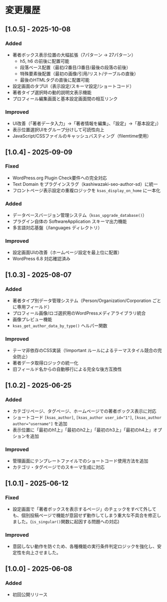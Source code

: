 # 変更履歴

## [1.0.5] - 2025-10-08

### Added
- 著者ボックス表示位置の大幅拡張（7パターン → 27パターン）
  - h5, h6 の前後に配置可能
  - 段落ベース配置（最初/2番目/3番目/最後の段落の前後）
  - 特殊要素後配置（最初の画像/引用/リスト/テーブルの直後）
  - 最後のHTMLタグの直後に配置可能
- 設定画面のタブUI（表示設定/スキーマ設定/ショートコード）
- 著者タイプ選択時の動的説明文表示機能
- プロフィール編集画面と基本設定画面間の相互リンク

### Improved
- UI改善（「著者データ入力」→「著者情報を編集」、「設定」→「基本設定」）
- 表示位置選択UIをグループ分けして可読性向上
- JavaScript/CSSファイルのキャッシュバスティング（filemtime使用）

## [1.0.4] - 2025-09-09

### Fixed
- WordPress.org Plugin Check要件への完全対応
- Text Domain をプラグインスラグ（kashiwazaki-seo-author-sd）に統一
- フロントページ表示設定の重複ロジックを `ksas_display_on_home` に一本化

### Added
- データベースバージョン管理システム（`ksas_upgrade_database()`）
- プラグイン自体の SoftwareApplication スキーマ出力機能
- 多言語対応基盤（/languages ディレクトリ）

### Improved
- 設定画面UIの改善（ホームページ設定を最上位に配置）
- WordPress 6.8 対応確認済み

## [1.0.3] - 2025-08-07

### Added
- 著者タイプ別データ管理システム（Person/Organization/Corporation ごとに専用フィールド）
- プロフィール画像/ロゴ選択用のWordPressメディアライブラリ統合
- 画像プレビュー機能
- `ksas_get_author_data_by_type()` ヘルパー関数

### Improved
- テーマ非依存のCSS実装（!important ルールによるテーマスタイル競合の完全防止）
- 著者データ取得ロジックの統一化
- 旧フィールド名からの自動移行による完全な後方互換性

## [1.0.2] - 2025-06-25

### Added
- カテゴリページ、タグページ、ホームページでの著者ボックス表示に対応
- ショートコード `[ksas_author]`, `[ksas_author user_id="1"]`, `[ksas_author author="username"]` を追加
- 表示位置に「最初のh1上」「最初のh2上」「最初のh3上」「最初のh4上」オプションを追加

### Improved
- 管理画面にテンプレートファイルでのショートコード使用方法を追加
- カテゴリ・タグページでのスキーマ生成に対応

## [1.0.1] - 2025-06-12

### Fixed
- 設定画面で「著者ボックスを表示するページ」のチェックをすべて外しても、個別投稿ページで機能が意図せず動作してしまう重大な不具合を修正しました。(`is_singular()`関数に起因する問題への対応)

### Improved
- 意図しない動作を防ぐため、各種機能の実行条件判定ロジックを強化し、安定性を向上させました。

## [1.0.0] - 2025-06-08

### Added
- 初回公開リリース
